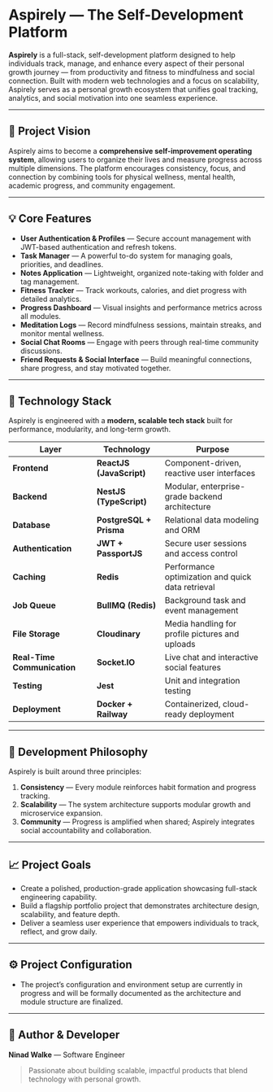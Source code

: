 # **Aspirely — The Self-Development Platform**

**Aspirely** is a full-stack, self-development platform designed to help individuals track, manage, and enhance every aspect of their personal growth journey — from productivity and fitness to mindfulness and social connection. Built with modern web technologies and a focus on scalability, Aspirely serves as a personal growth ecosystem that unifies goal tracking, analytics, and social motivation into one seamless experience.

---

## **🌱 Project Vision**

Aspirely aims to become a **comprehensive self-improvement operating system**, allowing users to organize their lives and measure progress across multiple dimensions. The platform encourages consistency, focus, and connection by combining tools for physical wellness, mental health, academic progress, and community engagement.

---

## **💡 Core Features**

- **User Authentication & Profiles** — Secure account management with JWT-based authentication and refresh tokens.  
- **Task Manager** — A powerful to-do system for managing goals, priorities, and deadlines.  
- **Notes Application** — Lightweight, organized note-taking with folder and tag management.  
- **Fitness Tracker** — Track workouts, calories, and diet progress with detailed analytics.  
- **Progress Dashboard** — Visual insights and performance metrics across all modules.  
- **Meditation Logs** — Record mindfulness sessions, maintain streaks, and monitor mental wellness.  
- **Social Chat Rooms** — Engage with peers through real-time community discussions.  
- **Friend Requests & Social Interface** — Build meaningful connections, share progress, and stay motivated together.

---

## **🧩 Technology Stack**

Aspirely is engineered with a **modern, scalable tech stack** built for performance, modularity, and long-term growth.

| Layer | Technology | Purpose |
|-------|-------------|----------|
| **Frontend** | **ReactJS (JavaScript)** | Component-driven, reactive user interfaces |
| **Backend** | **NestJS (TypeScript)** | Modular, enterprise-grade backend architecture |
| **Database** | **PostgreSQL + Prisma** | Relational data modeling and ORM |
| **Authentication** | **JWT + PassportJS** | Secure user sessions and access control |
| **Caching** | **Redis** | Performance optimization and quick data retrieval |
| **Job Queue** | **BullMQ (Redis)** | Background task and event management |
| **File Storage** | **Cloudinary** | Media handling for profile pictures and uploads |
| **Real-Time Communication** | **Socket.IO** | Live chat and interactive social features |
| **Testing** | **Jest** | Unit and integration testing |
| **Deployment** | **Docker + Railway** | Containerized, cloud-ready deployment |

---

## **🎯 Development Philosophy**

Aspirely is built around three principles:

1. **Consistency** — Every module reinforces habit formation and progress tracking.  
2. **Scalability** — The system architecture supports modular growth and microservice expansion.  
3. **Community** — Progress is amplified when shared; Aspirely integrates social accountability and collaboration.

---

## **📈 Project Goals**

- Create a polished, production-grade application showcasing full-stack engineering capability.  
- Build a flagship portfolio project that demonstrates architecture design, scalability, and feature depth.  
- Deliver a seamless user experience that empowers individuals to track, reflect, and grow daily.

---

## **⚙️ Project Configuration**

- The project’s configuration and environment setup are currently in progress and will be formally documented as the architecture and module structure are finalized.

---

## **👤 Author & Developer**

**Ninad Walke** — Software Engineer  
> Passionate about building scalable, impactful products that blend technology with personal growth.

